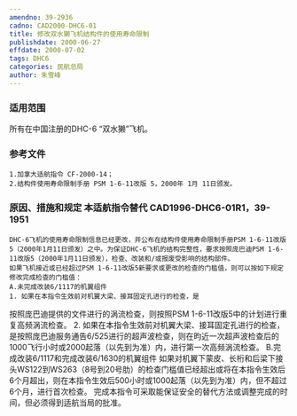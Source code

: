 ```yaml
---
amendno: 39-2936
cadno: CAD2000-DHC6-01
title: 修改双水獭飞机结构件的使用寿命限制
publishdate: 2000-06-27
effdate: 2000-07-02
tags: DHC6
categories: 民航总局
author: 朱雪峰
---
```


### 适用范围 
所有在中国注册的DHC-6 “双水獭”飞机。

<!--more-->
### 参考文件
    1.加拿大适航指令 CF-2000-14；
    2.结构件使用寿命限制手册 PSM 1-6-11改版 5，2000年 1月 11日颁发。

### 原因、措施和规定 本适航指令替代 CAD1996-DHC6-01R1，39-1951 
    DHC-6飞机的使用寿命限制信息已经更改，并公布在结构件使用寿命限制手册PSM 1-6-11改版5（2000年1月11日颁发）之中。为保证DHC-6飞机的结构完整性，要求按照庞巴迪PSM 1-6-11改版5（2000年1月11日颁发），检查、改装和/或报废受影响的结构部件。 
    如果飞机接近或已经超过PSM 1-6-11改版5新要求或更改的检查的门槛值，则可以按如下规定修改完成检查的门槛值： 
    A.未完成改装6/1117的机翼组件 
    1. 如果在本指令生效前对机翼大梁、接耳固定孔进行的检查，是
  
按照庞巴迪提供的文件进行的涡流检查，则按照PSM 1-6-11改版5中的计划进行重复高频涡流检查。 
    2. 如果在本指令生效前对机翼大梁、接耳固定孔进行的检查，是按照庞巴迪服务通告6/525进行的超声波检查，则在昀近一次超声波检查后的1000飞行小时或2000起落（以先到为准）内，进行第一次高频涡流检查。 
    B.完成改装6/1117和完成改装6/1630的机翼组件 
    如果对机翼下蒙皮、长桁和后梁下接头WS122到WS263（8号到20号肋）的检查门槛值已经超出或将在本指令生效后6个月超出，则在本指令生效后500小时或1000起落（以先到为准）内，但不超过6个月，进行首次检查。 
    完成本指令可采取能保证安全的替代方法或调整完成的时间，但必须得到适航当局的批准。

